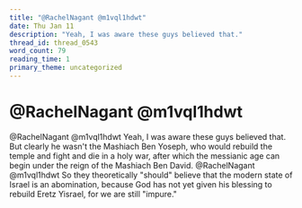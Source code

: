 ```yaml
---
title: "@RachelNagant @m1vql1hdwt"
date: Thu Jan 11
description: "Yeah, I was aware these guys believed that."
thread_id: thread_0543
word_count: 79
reading_time: 1
primary_theme: uncategorized
---
```


# @RachelNagant @m1vql1hdwt

@RachelNagant @m1vql1hdwt Yeah, I was aware these guys believed that. But clearly he wasn't the Mashiach Ben Yoseph, who would rebuild the temple and fight and die in a holy war, after which the messianic age can begin under the reign of the Mashiach Ben David. @RachelNagant @m1vql1hdwt So they theoretically "should" believe that the modern state of Israel is an abomination, because God has not yet given his blessing to rebuild Eretz Yisrael, for we are still "impure."